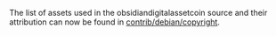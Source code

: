 The list of assets used in the obsidiandigitalassetcoin source and their attribution can now be found in [contrib/debian/copyright](../contrib/debian/copyright).
